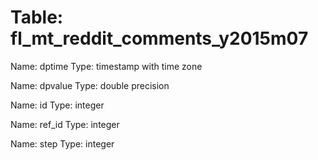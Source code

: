 Table: fl_mt_reddit_comments_y2015m07
=====================================

Name: dptime
Type: timestamp with time zone

Name: dpvalue
Type: double precision

Name: id
Type: integer

Name: ref_id
Type: integer

Name: step
Type: integer

